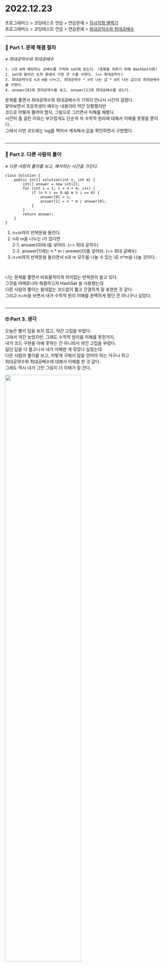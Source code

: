 # 2022.12.23
프로그래머스 > 코딩테스트 연습 > 연습문제 > [직사각형 별찍기](https://school.programmers.co.kr/learn/courses/30/lessons/12969)<br>
프로그래머스 > 코딩테스트 연습 > 연습문제 > [최대공약수와 최대공배수](https://school.programmers.co.kr/learn/courses/30/lessons/12940)

---
### 📌 Part 1. 문제 해결 절차
_※ 최대공약수와 최대공배수_<br>
```
1. n과 m에 해당하는 공배수를 구하여 set에 넣는다. (중복을 피하기 위해 HashSet사용)
2. set에 들어간 숫자 중에서 가장 큰 수를 구한다. (=> 최대공약수)
3. 최대공약수로 n과 m을 나누고, 최대공약수 * n의 나눈 값 * m의 나눈 값으로 최대공배수를 구한다.
4. answer[0]에 최대공약수를 넣고, answer[1]에 최대공배수를 넣는다.
```

문제를 풀면서 최대공약수와 최대공배수가 기억이 안나서 시간이 걸렸다.<br>
찾아보면서 초등학생이 배우는 내용이라 약간 당황했지만<br>
코드로 어떻게 풀어야 할지, 그림으로 그리면서 이해를 해봤다.<br>
시간이 좀 걸린 이유는 부끄럽게도 단순히 저 수학적 원리에 대해서 이해를 못했을 뿐이다.<br>
그래서 이번 코드에는 log를 찍어서 계속해서 값을 확인하면서 구현했다.<br>
<br>

---
### 📌 Part 2. 다른 사람의 풀이
_※ 다른 사람의 풀이를 보고, 해석하는 시간을 가진다._<br>
```
class Solution {
    public int[] solution(int n, int m) {
        int[] answer = new int[2];
        for (int i = 1; i < n + m; i++) {
            if (n % i == 0 && m % i == 0) {
                answer[0] = i;
                answer[1] = n * m / answer[0];
            }
        }
        return answer;
    }
}
```
1. n+m까지 반복문을 돌린다.
2. n과 m을 나누는 i가 있다면<br>
    2-1. answer[0]에 i를 넣어라. (=> 최대 공약수)<br>
    2-2. answer[1]에는 n * m / answer[0]를 넣어라. (=> 최대 공배수)
3. n+m까지 반복문을 돌리면서 n과 m 모두를 나눌 수 있는 i로 n*m을 나눌 것이다.
<br>

나는 문제를 풀면서 비효율적이게 의미없는 반복문이 돌고 있다.<br>
그것을 야매로나마 해결하고자 HashSet 을 사용했는데<br>
다른 사람의 풀이는 쓸데없는 코드없이 짧고 간결하게 잘 표현한 것 같다.<br>
그리고 n+m을 보면서 내가 수학적 원리 이해를 완벽하게 했던 건 아니구나 싶었다.<br>
<br>

---
### 🙄 Part 3. 생각
오늘은 빨리 답을 보지 않고, 약간 고집을 부렸다.<br>
그래서 약간 늦었지만, 그래도 수학적 원리를 이해를 못한거지,<br>
내가 코드 구현을 아예 못하는 건 아니라서 약간 고집을 부렸다.<br>
일단 답을 다 풀고나서 내가 이해한 게 맞았나 싶었는데<br>
다른 사람의 풀이를 보고, 저렇게 구해서 답을 얻어야 하는 거구나 하고<br>
최대공약수와 최대공배수에 대해서 이해를 한 것 같다.<br>
그래도 역시 내가 그린 그림이 더 이해가 잘 간다.<br>

<img width="70%" src="https://github.com/zisoo-choi/zisoo-choi/assets/87762728/cf887bf9-5849-44c3-94f3-827b23195a53"/>